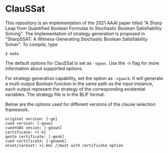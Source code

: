 # ClauSSat
This repository is an implementation of the 2021 AAAI paper titled "A Sharp Leap from Quantified Boolean Formulas to Stochastic Boolean Satisfiability Solving". The implementation of strategy generation is proposed in "SharpSSAT: A Witness-Generating Stochastic Boolean Satisfiability Solver".
To compile, type
```
$ make
```
The default options for ClauSSat is set as `-sguwc`. Use the `-h` flag for more information about supported options.

For strategy generation capability, set the option as `-sguwck`. It will generate a multi-output Boolean function in the same path as the input instance, each output represent the strategy of the corresponding existential variables. The strategy file is in the BLIF format.

Below are the options used for different versions of the clause selection framework. 
```
original version: [-ge]
cued version: [-geuw]
cued+UAS vesion: [-geuwn]
certificate: +[-k]
qesto certificate: [-genk]
cued certificate: [-geuwnk]
onset/careset: +[-km] //must with certificate option
```
